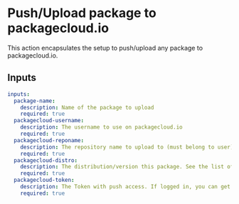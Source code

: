 # Push/Upload  package to packagecloud.io

This action encapsulates the setup to push/upload any package to packagecloud.io.


## Inputs
```yaml
inputs:
  package-name:
    description: Name of the package to upload
    required: true
  packagecloud-username:
    description: The username to use on packagecloud.io
    required: true
  packagecloud-reponame:
    description: The repository name to upload to (must belong to user)
    required: true
  packagecloud-distro:
    description: The distribution/version this package. See the list of distros and format [here](https://www.rubydoc.info/gems/package_cloud/#pushing-a-package)
    required: true
  packagecloud-token:
    description: The Token with push access. If logged in, you can get it [here](https://packagecloud.io/api_token)
    required: true
```
